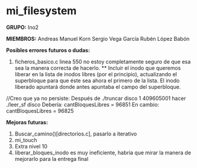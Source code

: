 # mi_filesystem

**GRUPO:** 
Ino2

**MIEMBROS:**
Andreas Manuel Korn
Sergio Vega García
Rubén López Babón

**Posibles errores futuros o dudas:**
1. ficheros_basico.c linea 550 no estoy completamente seguro de que esa sea la manera correcta de hacerlo.
	** Incluir el inodo que queremos liberar en la lista de inodos libres (por el principio), actualizando el superbloque para que éste sea ahora el primero de la lista. El inodo liberado apuntará donde antes apuntaba el campo del superbloque. 
	
//Creo que ya no persiste:
Después de  ./truncar disco 1 409605001 hacer ./leer_sf disco 
	Debería:
		cantBloquesLibres = 96851
	En cambio:
		cantBloquesLibres = 96825
		
**Mejoras futuras:**
1. Buscar_camino()[directorios.c], pasarlo a iterativo
2. mi_touch
3. Extra nivel 10
4. liberar_bloques_inodo es muy ineficiente, habria que mirar la manera de mejorarlo para la entrega final
